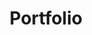 <h1 align="center">Portfolio</h1>
<div><img src="![home](https://user-images.githubusercontent.com/86244795/192358741-dee38c09-9b22-4d22-a55c-91c7a9632018.png)" alt=""></div>

